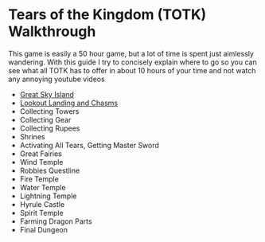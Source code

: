 # Tears of the Kingdom (TOTK) Walkthrough
This game is easily a 50 hour game, but a lot of time is spent just aimlessly wandering. With this guide I try to concisely explain where to go so you can see what all TOTK has to offer in about 10 hours of your time and not watch any annoying youtube videos

- [Great Sky Island](gsi.md)
- [Lookout Landing and Chasms](lookoutlanding.md)
- Collecting Towers
- Collecting Gear
- Collecting Rupees
- Shrines
- Activating All Tears, Getting Master Sword
- Great Fairies
- Wind Temple
- Robbies Questline
- Fire Temple
- Water Temple
- Lightning Temple
- Hyrule Castle
- Spirit Temple
- Farming Dragon Parts
- Final Dungeon
